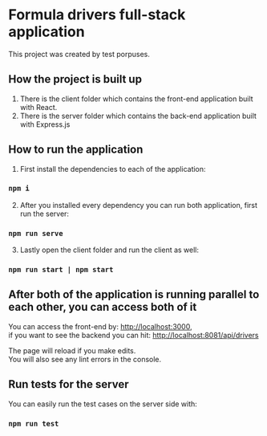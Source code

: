 # Formula drivers full-stack application

This project was created by test porpuses.

## How the project is built up

1. There is the client folder which contains the front-end application built with React.
2. There is the server folder which contains the back-end application built with Express.js

## How to run the application

1. First install the dependencies to each of the application:
### `npm i`
2. After you installed every dependency you can run both application, first run the server:
### `npm run serve`
3. Lastly open the client folder and run the client as well:
### `npm run start | npm start`

## After both of the application is running parallel to each other, you can access both of it

You can access the front-end by: [http://localhost:3000](http://localhost:3000),\
if you want to see the backend you can hit: [http://localhost:8081/api/drivers](http://localhost:8081/api/drivers)

The page will reload if you make edits.\
You will also see any lint errors in the console.

## Run tests for the server

You can easily run the test cases on the server side with:

### `npm run test`
